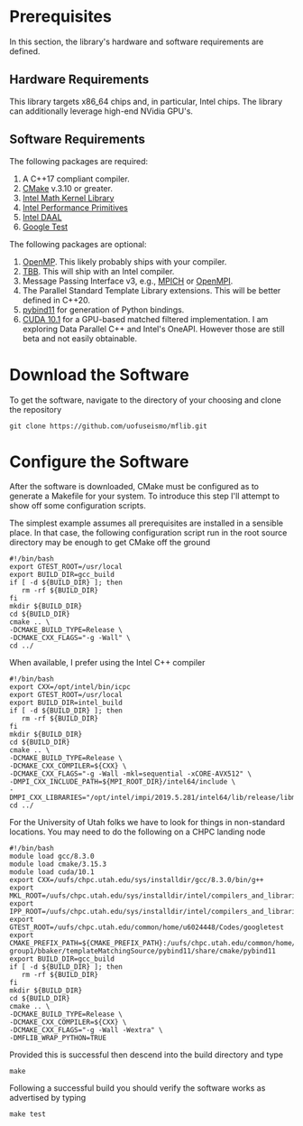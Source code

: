 # Prerequisites

In this section, the library's hardware and software requirements are defined.

## Hardware Requirements

This library targets x86\_64 chips and, in particular, Intel chips.  The library can additionally leverage high-end NVidia GPU's.

## Software Requirements

The following packages are required:

   1.  A C++17 compliant compiler.
   2.  [CMake](https://cmake.org/) v.3.10 or greater.
   3.  [Intel Math Kernel Library](https://software.intel.com/en-us/mkl)
   4.  [Intel Performance Primitives](https://software.intel.com/en-us/ipp)
   5.  [Intel DAAL](https://software.intel.com/en-us/daal)
   6.  [Google Test](https://github.com/google/googletest)

The following packages are optional:

   1.  [OpenMP](https://www.openmp.org/).  This likely probably ships with your compiler.
   2.  [TBB](https://software.intel.com/en-us/tbb).  This will ship with an Intel compiler.
   3.  Message Passing Interface v3, e.g., [MPICH](https://www.mpich.org/) or [OpenMPI](https://www.open-mpi.org/).
   4.  The Parallel Standard Template Library extensions.  This will be better defined in C++20.
   5.  [pybind11](https://github.com/pybind/pybind11) for generation of Python bindings.
   6.  [CUDA 10.1](https://developer.nvidia.com/cuda-downloads) for a GPU-based matched filtered implementation.  I am exploring Data Parallel C++ and Intel's OneAPI.  However those are still beta and not easily obtainable.
 
# Download the Software

To get the software, navigate to the directory of your choosing and clone the repository

    git clone https://github.com/uofuseismo/mflib.git

# Configure the Software

After the software is downloaded, CMake must be configured as to generate a Makefile for your system.  To introduce this step I'll attempt to show off some configuration scripts.  

The simplest example assumes all prerequisites are installed in a sensible place.  In that case, the following configuration script run in the root source directory may be enough to get CMake off the ground

    #!/bin/bash
    export GTEST_ROOT=/usr/local
    export BUILD_DIR=gcc_build
    if [ -d ${BUILD_DIR} ]; then
       rm -rf ${BUILD_DIR}
    fi
    mkdir ${BUILD_DIR}
    cd ${BUILD_DIR}
    cmake .. \
    -DCMAKE_BUILD_TYPE=Release \
    -DCMAKE_CXX_FLAGS="-g -Wall" \
    cd ../

When available, I prefer using the Intel C++ compiler 

    #!/bin/bash
    export CXX=/opt/intel/bin/icpc
    export GTEST_ROOT=/usr/local
    export BUILD_DIR=intel_build
    if [ -d ${BUILD_DIR} ]; then
       rm -rf ${BUILD_DIR}
    fi
    mkdir ${BUILD_DIR}
    cd ${BUILD_DIR}
    cmake .. \
    -DCMAKE_BUILD_TYPE=Release \
    -DCMAKE_CXX_COMPILER=${CXX} \
    -DCMAKE_CXX_FLAGS="-g -Wall -mkl=sequential -xCORE-AVX512" \
    -DMPI_CXX_INCLUDE_PATH=${MPI_ROOT_DIR}/intel64/include \
    -DMPI_CXX_LIBRARIES="/opt/intel/impi/2019.5.281/intel64/lib/release/libmpi.so;/opt/intel/compilers_and_libraries_2019.5.281/linux/mpi/intel64/libfabric//lib/libfabric.so"
    cd ../

For the University of Utah folks we have to look for things in non-standard locations.  You may need to do the following on a CHPC landing node

    #!/bin/bash
    module load gcc/8.3.0
    module load cmake/3.15.3
    module load cuda/10.1
    export CXX=/uufs/chpc.utah.edu/sys/installdir/gcc/8.3.0/bin/g++
    export MKL_ROOT=/uufs/chpc.utah.edu/sys/installdir/intel/compilers_and_libraries_2019.5.281/linux/mkl
    export IPP_ROOT=/uufs/chpc.utah.edu/sys/installdir/intel/compilers_and_libraries_2019.5.281/linux/ipp
    export GTEST_ROOT=/uufs/chpc.utah.edu/common/home/u6024448/Codes/googletest
    export CMAKE_PREFIX_PATH=${CMAKE_PREFIX_PATH}:/uufs/chpc.utah.edu/common/home/koper-group1/bbaker/templateMatchingSource/pybind11/share/cmake/pybind11
    export BUILD_DIR=gcc_build
    if [ -d ${BUILD_DIR} ]; then
       rm -rf ${BUILD_DIR}
    fi
    mkdir ${BUILD_DIR}
    cd ${BUILD_DIR}
    cmake .. \
    -DCMAKE_BUILD_TYPE=Release \
    -DCMAKE_CXX_COMPILER=${CXX} \
    -DCMAKE_CXX_FLAGS="-g -Wall -Wextra" \
    -DMFLIB_WRAP_PYTHON=TRUE

Provided this is successful then descend into the build directory and type

    make

Following a successful build you should verify the software works as advertised by typing

    make test
 
